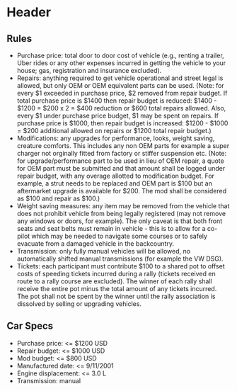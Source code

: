<!-- TITLE: Rally Cars -->
<!-- SUBTITLE: A quick summary of Rally Cars -->

# Header

## Rules
* Purchase price: total door to door cost of vehicle (e.g., renting a trailer, Uber rides or any other expenses incurred in getting the vehicle to your house; gas, registration and insurance excluded).
* Repairs: anything required to get vehicle operational and street legal is allowed, but only OEM or OEM equivalent parts can be used. (Note: for every $1 exceeded in purchase price, $2 removed from repair budget. If total purchase price is $1400 then repair budget is reduced: $1400 - $1200 = $200 x 2 = $400 reduction or $600 total repairs allowed.  Also, every $1 under purchase price budget, $1 may be spent on repairs. If purchase price is $1000, then repair budget is increased: $1200 - $1000 = $200 additional allowed on repairs or $1200 total repair budget.)
* Modifications: any upgrades for performance, looks, weight saving, creature comforts. This includes any non OEM parts for example a super charger not orginally fitted from factory or stiffer suspension etc.  (Note: for upgrade/performance part to be used in lieu of OEM repair, a quote for OEM part must be submitted and that amount shall be logged under repair budget, with any overage allotted to modification budget. For example, a strut needs to be replaced and OEM part is $100 but an aftermarket upgrade is available for $200.  The mod shall be considered as $100 and repair as $100.)
* Weight saving measures: any item may be removed from the vehicle that does not prohibit vehicle from being legally registered (may not remove any windows or doors, for example). The only caveat is that both front seats and seat belts must remain in vehicle - this is to allow for a co-pilot which may be needed to navigate some courses or to safely evacuate from a damaged vehicle in the backcountry.
* Transmission: only fully manual vehicles will be allowed, no automatically shifted manual transmissions (for example the VW DSG).
* Tickets: each participant must contribute $100 to a shared pot to offset costs of speeding tickets incurred during a rally (tickets received en route to a rally course are excluded). The winner of each rally shall receive the entire pot minus the total amount of any tickets incurred.  The pot shall not be spent by the winner until the rally association is dissolved by selling or upgrading vehicles.

## Car Specs
* Purchase price: <= $1200 USD
* Repair budget: <= $1000 USD
* Mod budget: <= $800 USD
* Manufactured date: <= 9/11/2001
* Engine displacement: <= 3.0 L
* Transmission: manual